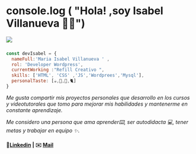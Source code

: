 # console.log ( "Hola! ,soy Isabel Villanueva 👩‍💻")
![](https://media.giphy.com/media/L1R1tvI9svkIWwpVYr/giphy.gif)
###
```js
const devIsabel = {
  nameFull:'Maria Isabel Villanueva ' ,
  rol: 'Developer Wordpress',
  currentWorking :"Refill Creativo ",
  skills: ['HTML', 'CSS' ,'JS','Wordprees','Mysql'],
  personalTaste: [☕,📔,🍕,🐈]  
}
```

*Me gusta compartir mis proyectos personales que desarrollo en los cursos y videotutorales que tomo para mejorar mis habilidades y mantenerme en constante aprendizaje.*
>
*Me considero una persona que ama aprender⌨️, ser autodidacta 💻, tener metas y trabajar en equipo ✨.*

#### 🔗[Linkedin](https://www.linkedin.com/in/isabel-villanueva-romero/) | ✉️ [Mail](mailto:isabelvillanueva.497@gmail.com)




